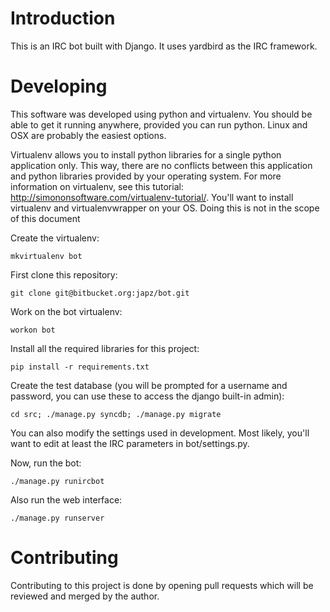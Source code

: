 # Introduction
This is an IRC bot built with Django. It uses yardbird as the IRC framework.

# Developing
This software was developed using python and virtualenv. You should be able to get it running anywhere, provided you can run python. Linux and OSX are probably the easiest options.

Virtualenv allows you to install python libraries for a single python application only. This way, there are no conflicts between this application and python libraries provided by your operating system. For more information on virtualenv, see this tutorial: http://simononsoftware.com/virtualenv-tutorial/. You'll want to install virtualenv and virtualenvwrapper on your OS. Doing this is not in the scope of this document

Create the virtualenv:

    mkvirtualenv bot

First clone this repository:

    git clone git@bitbucket.org:japz/bot.git
    
Work on the bot virtualenv:

    workon bot

Install all the required libraries for this project:

    pip install -r requirements.txt

Create the test database (you will be prompted for a username and password, you can use these to access the django built-in admin):

    cd src; ./manage.py syncdb; ./manage.py migrate

You can also modify the settings used in development. Most likely, you'll want to edit at least the IRC parameters in bot/settings.py.

Now, run the bot:

    ./manage.py runircbot

Also run the web interface:

    ./manage.py runserver


# Contributing

Contributing to this project is done by opening pull requests which will be reviewed and merged by the author.

